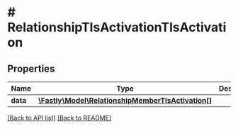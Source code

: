 # # RelationshipTlsActivationTlsActivation

## Properties

Name | Type | Description | Notes
------------ | ------------- | ------------- | -------------
**data** | [**\Fastly\Model\RelationshipMemberTlsActivation[]**](RelationshipMemberTlsActivation.md) |  | [optional]

[[Back to API list]](../../README.md#endpoints) [[Back to README]](../../README.md)
